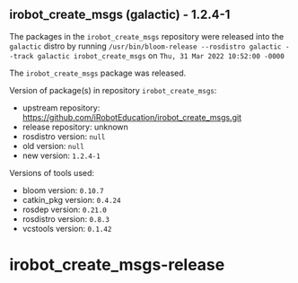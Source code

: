 ## irobot_create_msgs (galactic) - 1.2.4-1

The packages in the `irobot_create_msgs` repository were released into the `galactic` distro by running `/usr/bin/bloom-release --rosdistro galactic --track galactic irobot_create_msgs` on `Thu, 31 Mar 2022 10:52:00 -0000`

The `irobot_create_msgs` package was released.

Version of package(s) in repository `irobot_create_msgs`:

- upstream repository: https://github.com/iRobotEducation/irobot_create_msgs.git
- release repository: unknown
- rosdistro version: `null`
- old version: `null`
- new version: `1.2.4-1`

Versions of tools used:

- bloom version: `0.10.7`
- catkin_pkg version: `0.4.24`
- rosdep version: `0.21.0`
- rosdistro version: `0.8.3`
- vcstools version: `0.1.42`


# irobot_create_msgs-release
